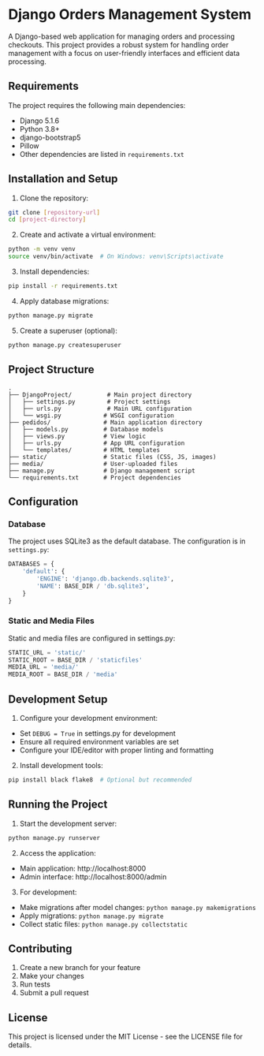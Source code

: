 # Django Orders Management System

A Django-based web application for managing orders and processing checkouts. This project provides a robust system for handling order management with a focus on user-friendly interfaces and efficient data processing.

## Requirements

The project requires the following main dependencies:
- Django 5.1.6
- Python 3.8+
- django-bootstrap5
- Pillow
- Other dependencies are listed in `requirements.txt`

## Installation and Setup

1. Clone the repository:
```bash
git clone [repository-url]
cd [project-directory]
```

2. Create and activate a virtual environment:
```bash
python -m venv venv
source venv/bin/activate  # On Windows: venv\Scripts\activate
```

3. Install dependencies:
```bash
pip install -r requirements.txt
```

4. Apply database migrations:
```bash
python manage.py migrate
```

5. Create a superuser (optional):
```bash
python manage.py createsuperuser
```

## Project Structure

```
.
├── DjangoProject/          # Main project directory
│   ├── settings.py         # Project settings
│   ├── urls.py             # Main URL configuration
│   └── wsgi.py            # WSGI configuration
├── pedidos/               # Main application directory
│   ├── models.py          # Database models
│   ├── views.py           # View logic
│   ├── urls.py            # App URL configuration
│   └── templates/         # HTML templates
├── static/                # Static files (CSS, JS, images)
├── media/                 # User-uploaded files
├── manage.py              # Django management script
└── requirements.txt       # Project dependencies
```

## Configuration

### Database
The project uses SQLite3 as the default database. The configuration is in `settings.py`:

```python
DATABASES = {
    'default': {
        'ENGINE': 'django.db.backends.sqlite3',
        'NAME': BASE_DIR / 'db.sqlite3',
    }
}
```

### Static and Media Files
Static and media files are configured in settings.py:

```python
STATIC_URL = 'static/'
STATIC_ROOT = BASE_DIR / 'staticfiles'
MEDIA_URL = 'media/'
MEDIA_ROOT = BASE_DIR / 'media'
```

## Development Setup

1. Configure your development environment:
- Set `DEBUG = True` in settings.py for development
- Ensure all required environment variables are set
- Configure your IDE/editor with proper linting and formatting

2. Install development tools:
```bash
pip install black flake8  # Optional but recommended
```

## Running the Project

1. Start the development server:
```bash
python manage.py runserver
```

2. Access the application:
- Main application: http://localhost:8000
- Admin interface: http://localhost:8000/admin

3. For development:
- Make migrations after model changes: `python manage.py makemigrations`
- Apply migrations: `python manage.py migrate`
- Collect static files: `python manage.py collectstatic`

## Contributing

1. Create a new branch for your feature
2. Make your changes
3. Run tests
4. Submit a pull request

## License

This project is licensed under the MIT License - see the LICENSE file for details.

